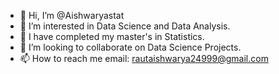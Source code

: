 - 👋 Hi, I’m @Aishwaryastat
- 👀 I’m interested in Data Science and Data Analysis.
- 🌱 I have completed my master's in Statistics.
- 💞️ I’m looking to collaborate on Data Science Projects.
- 📫 How to reach me email: rautaishwarya24999@gmail.com

<!---
Aishwaryastat/Aishwaryastat is a ✨ special ✨ repository because its `README.md` (this file) appears on your GitHub profile.
You can click the Preview link to take a look at your changes.
--->
